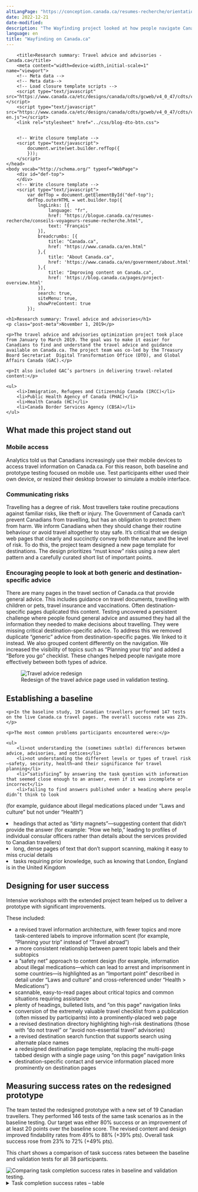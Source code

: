 ```yaml
---
altLangPage: "https://conception.canada.ca/resumes-recherche/orientation-dans-canada-ca"
date: 2022-12-21
date-modified: 
description: "The Wayfinding project looked at how people navigate Canada.ca. The findings have led to several design changes to improve navigation throughout Government of Canada websites."
language: en
title: "Wayfinding on Canada.ca"
---
```

		<title>Research summary: Travel advice and advisories - Canada.ca</title>
		<meta content="width=device-width,initial-scale=1" name="viewport">
		<!-- Meta data -->
		<!-- Meta data-->
		<!-- Load closure template scripts -->
		<script type="text/javascript" src="https://www.canada.ca/etc/designs/canada/cdts/gcweb/v4_0_47/cdts/compiled/soyutils.js"></script>
		<script type="text/javascript" src="https://www.canada.ca/etc/designs/canada/cdts/gcweb/v4_0_47/cdts/compiled/wet-en.js"></script>
		<link rel="stylesheet" href="../css/blog-dto-btn.css">


		<!-- Write closure template -->
		<script type="text/javascript">
			document.write(wet.builder.refTop({
			}));
		</script>
	</head>
	<body vocab="http://schema.org/" typeof="WebPage">
		<div id="def-top">
		</div>
		<!-- Write closure template -->
		<script type="text/javascript">
			var defTop = document.getElementById("def-top");
			defTop.outerHTML = wet.builder.top({
				lngLinks: [{
					language: "fr",
					href: "https://blogue.canada.ca/resumes-recherche/conseils-voyageurs-resume-recherche.html",
					text: "Français"
				}],
				breadcrumbs: [{
					title: "Canada.ca",
					href: "https://www.canada.ca/en.html"
				},{
					title: "About Canada.ca",
					href: 'https://www.canada.ca/en/government/about.html'
				},{
					title: "Improving content on Canada.ca",
					href: 'https://blog.canada.ca/pages/project-overview.html'
				}],
				search: true,
				siteMenu: true,
				showPreContent: true
			});
</script>





	<h1>Research summary: Travel advice and advisories</h1>
	<p class="post-meta">November 1, 2019</p>

	<p>The travel advice and advisories optimization project took place from January to March 2019. The goal was to make it easier for Canadians to find and understand the travel advice and guidance available on Canada.ca. The project team was co-led by the Treasury Board Secretariat  Digital Transformation Office (DTO), and Global Affairs Canada (GAC).</p>

	<p>It also included GAC’s partners in delivering travel-related content:</p>

	<ul>
		<li>Immigration, Refugees and Citizenship Canada (IRCC)</li>
		<li>Public Health Agency of Canada (PHAC)</li>
		<li>Health Canada (HC)</li>
		<li>Canada Border Services Agency (CBSA)</li>
	</ul>

<h2>What made this project stand out</h2>

<h3>Mobile access</h3>
<p>Analytics told us that Canadians increasingly use their mobile devices to access travel information on Canada.ca. For this reason, both baseline and prototype testing focused on mobile use. Test participants either used their own device, or resized their desktop browser to simulate a mobile interface.</p>

<h3>Communicating risks</h3>
<p>Travelling has a degree of risk. Most travellers take routine precautions against familiar risks, like theft or injury. The Government of Canada can’t prevent Canadians from travelling, but has an obligation to protect them from harm. We inform Canadians when they should change their routine behaviour or avoid travel altogether to stay safe.  It’s critical that we design web pages that clearly and succinctly convey both the nature and the level of risk. To do this, the project team designed a new page template for destinations. The design prioritizes “must know” risks using a new alert pattern and a carefully curated short list of important points.</p>

<h3>Encouraging people to look at both generic and destination-specific advice</h3>
<p>There are many pages in the travel section of Canada.ca that provide general advice. This includes guidance on travel documents, travelling with children or pets, travel insurance and vaccinations. Often destination-specific pages duplicated this content. Testing uncovered a persistent challenge where people found general advice and assumed they had all the information they needed to make decisions about travelling. They were missing critical destination-specific advice. To address this we removed duplicate “generic” advice from destination-specific pages. We linked to it instead. We also grouped content differently on the navigation. We increased the visibility of topics such as “Planning your trip” and added a “Before you go” checklist. These changes helped people navigate more effectively between both types of advice.</p>

<figure class="mrgn-tp-lg mrgn-bttm-lg">
<img class="img-responsive border" alt="Travel advice redesign" src="../images/travel-advice/advice-design.png"/>
<figcaption>Redesign of the travel advice page used in validation testing.</figcaption>
</figure>

<h2>Establishing a baseline</h2>

	<p>In the baseline study, 19 Canadian travellers performed 147 tests on the live Canada.ca travel pages. The overall success rate was 23%.</p>

	<p>The most common problems participants encountered were:</p>

	<ul>
		<li>not understanding the (sometimes subtle) differences between advice, advisories, and notices</li>
		<li>not understanding the different levels or types of travel risk—safety, security, health—and their significance for travel planning</li>
		<li>“satisficing” by answering the task question with information that seemed close enough to an answer, even if it was incomplete or incorrect</li>
		<li>failing to find answers published under a heading where people didn’t think to look
(for example, guidance about illegal medications placed under “Laws and culture” but not under “Health”)</li>
	<li>headings that acted as “dirty magnets”—suggesting content that didn’t provide the answer
(for example: “How we help,” leading to profiles of individual consular officers rather than details about the services provided to Canadian travellers)</li>
	<li>long, dense pages of text that don’t support scanning, making it easy to miss crucial details</li>
	<li>tasks requiring prior knowledge, such as knowing that London, England is in the United Kingdom</li>
	</ul>



<h2>Designing for user success</h2>

<p>Intensive workshops with the extended project team helped us to deliver a prototype with significant improvements.</p>

<p>These included:</p>
<ul>
	<li>a revised travel information architecture, with fewer topics and more task-centered labels to improve information scent
(for example, “Planning your trip” instead of “Travel abroad”)</li>
	<li>a more consistent relationship between parent topic labels and their subtopics</li>
	<li>a ”safety net” approach to content design
(for example, information about illegal medications—which can lead to arrest and imprisonment in some countries—is highlighted as an “Important point” described in detail under “Laws and culture” and cross-referenced under “Health > Medications”)</li>
	<li>scannable, easy-to-read pages about critical topics and common situations requiring assistance</li>
	<li>plenty of headings, bulleted lists, and “on this page” navigation links</li>
	<li>conversion of the extremely valuable travel checklist from a publication (often missed by participants) into a prominently-placed web page</li>
	<li>a revised destination directory highlighting high-risk destinations
(those with “do not travel” or “avoid non-essential travel” advisories) </li>
	<li>a revised destination search function that supports search using alternate place names</li>
	<li>a redesigned destination page template, replacing the multi-page tabbed design with a single page using “on this page” navigation links</li>
	<li>destination-specific contact and service information placed more prominently on destination pages</li>
</ul>

<h2>Measuring success rates on the redesigned prototype</h2>

<p>The team tested the redesigned prototype with a new set of 19 Canadian travellers. They performed 146 tests of the same task scenarios as in the baseline testing. Our target was either 80% success or an improvement of at least 20 points over the baseline score. The revised content and design improved findability rates from 49% to 88% (+39% pts). Overall task success rose from 23% to 72% (+49% pts).</p>

<p>This chart shows a comparison of task success rates between the baseline and validation tests for all 38 participants.</p>

<img class="img-responsive hidden-sm hidden-xs" alt="Comparing task completion success rates in baseline and validation testing." src="../images/travel-advice/travel-advice-task-success-chart.png"/>



<div class="row col-md-9">
<details>
		 <summary>
			Task completion success rates – table
		 </summary>
			 <div class="table-bravo">
						 <table class="table table-bordered">

			<thead><tr><th scope="col">Task</th>
			<th scope="col">Baseline</th>
			<th scope="col">Validation</th>

		</tr></thead><tbody><tr><td>Idonesia + codeine</td>
			<td>17%</td>
			<td>53%</td>
		</tr><tr><td>Malawi + advice</td>
			<td>21%</td>
			<td>84%</td>
		</tr><tr><td>Spain + lost passport</td>
			<td>37%</td>
			<td>53%</td>
		</tr><tr><td>Cuba + health insurance</td>
			<td>16%</td>
			<td>63%</td>
			<tr><td>Cayman Islands + hurricanes</td>
				<td>32%</td>
				<td>78%</td>
			</tr>
		</tr><tr><td>Travel checklist</td>
			<td>11%</td>
			<td>100%</td>
		</tr>
		<tr><td>London appointment</td>
			<td>12%</td>
			<td>58%</td>
		</tr>
		<tr><td>Costa Rica + yellow fever</td>
			<td>41%</td>
			<td>71%</td>
		</tr>
		<tr><td>Cambodia + advisory</td>
			<td>21%</td>
			<td>37%</td>
		</tr>

		</tbody>
	</table>
</div>


</details>

</div>

<div class="clearfix"></div>

<h2>Key drivers of success</h2>

<p>The features of the prototype that had the biggest impact on success rates were:</p>
<ul>
	<li>Headings that are simple, informative and task-oriented: “Planning your trip,” “Before you go,” “When things go wrong”</li>
	<li>A page design for destinations where critical information stands out, supporting details are relevant, and additional detail is linked to instead of duplicated</li>
	<li>Content pages that are scannable, with clear and plentiful headings, bulleted lists, and only essential links</li>
</ul>
<div class="clearfix"></div>
<h2>Request the research</h2>

<p>If you’d like to see the detailed research findings from this project, email us at <a href="mailto:dto.btn@tbs-sct.gc.ca">dto.btn@tbs-sct.gc.ca</a>.
</a></p>

<h2>Let us know what you think</h2>

<p>Tweet using the hashtag #Canadadotca.</p>

<h2>Explore further</h2>

<ul>

<li>Read our blog post: <a href="https://blog.canada.ca/2019/11/01/tips-travel-contact.html">Content design tips from our Travel advice and advisories and Contact the CRA optimization projects</a></li>
<li>Read overviews of other <a href="https://blog.canada.ca/pages/project-overview.html#projects">projects with our partners</a></li>

</ul>


<div id="def-preFooter">
</div>
<!-- Write closure template -->
<script type="text/javascript">
	var defPreFooter = document.getElementById("def-preFooter");
	defPreFooter.outerHTML = wet.builder.preFooter({
		dateModified: "November 1, 2019",
		showPostContent: true,
		showFeedback: true,
		showShare: true
	});
</script>
		</main>

